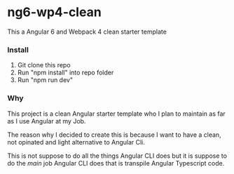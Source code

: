 # ng6-wp4-clean
This a Angular 6 and Webpack 4 clean starter template

### Install ### 

1. Git clone this repo
2. Run "npm install" into repo folder
3. Run "npm run dev"

### Why ###

This project is a clean Angular starter template who I plan to maintain as far as I use Angular at my Job.

The reason why I decided to create this is because I want to have a clean, not opinated and light alternative to Angular Cli.

This is not suppose to do all the things Angular CLI does but it is suppose to do the *main* job Angular CLI does that is transpile Angular Typescript code.
